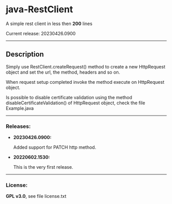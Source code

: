 # java-RestClient
A simple rest client in less then **200** lines

Current release: 20230426.0900

---
## Description

Simply use RestClient.createRequest() method to create a new HttpRequest object and set the url, the method, headers and so on.

When request setup completed invoke the method execute on HttpRequest object.


Is possible to disable certificate validation using the method disableCertificateValidation() of HttpRequest object, check the file Example.java

---
### Releases:

- **20230426.0900:**

    Added support for PATCH http method.


- **20220602.1530:**

    This is the very first release.

---
### License: 

**GPL v3.0**, see file license.txt
